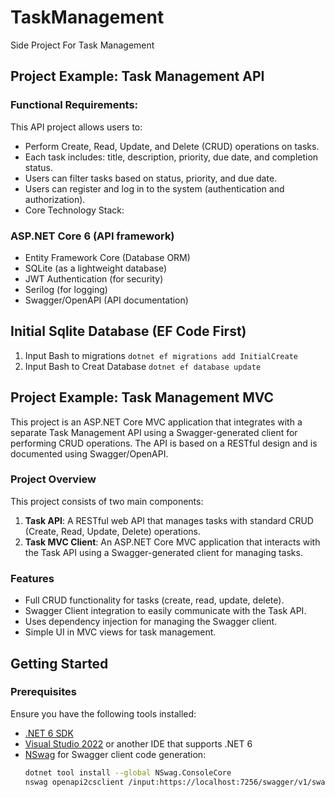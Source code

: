 # TaskManagement
Side Project For Task Management
## Project Example: Task Management API

### Functional Requirements:

This API project allows users to:

- Perform Create, Read, Update, and Delete (CRUD) operations on tasks.
- Each task includes: title, description, priority, due date, and completion status.
- Users can filter tasks based on status, priority, and due date.
- Users can register and log in to the system (authentication and authorization).
- Core Technology Stack:

### ASP.NET Core 6 (API framework)
- Entity Framework Core (Database ORM)
- SQLite (as a lightweight database)
- JWT Authentication (for security)
- Serilog (for logging)
- Swagger/OpenAPI (API documentation)

## Initial Sqlite Database (EF Code First)
1. Input Bash to migrations 
   `dotnet ef migrations add InitialCreate`
2. Input Bash to Creat Database
   `dotnet ef database update`
   
## Project Example: Task Management MVC

This project is an ASP.NET Core MVC application that integrates with a separate Task Management API using a Swagger-generated client for performing CRUD operations. The API is based on a RESTful design and is documented using Swagger/OpenAPI.

### Project Overview

This project consists of two main components:

1. **Task API**: A RESTful web API that manages tasks with standard CRUD (Create, Read, Update, Delete) operations.
2. **Task MVC Client**: An ASP.NET Core MVC application that interacts with the Task API using a Swagger-generated client for managing tasks.

### Features
- Full CRUD functionality for tasks (create, read, update, delete).
- Swagger Client integration to easily communicate with the Task API.
- Uses dependency injection for managing the Swagger client.
- Simple UI in MVC views for task management.

## Getting Started

### Prerequisites

Ensure you have the following tools installed:
- [.NET 6 SDK](https://dotnet.microsoft.com/download)
- [Visual Studio 2022](https://visualstudio.microsoft.com/) or another IDE that supports .NET 6
- [NSwag](https://github.com/RicoSuter/NSwag) for Swagger client code generation:
  ```bash
  dotnet tool install --global NSwag.ConsoleCore
  nswag openapi2csclient /input:https://localhost:7256/swagger/v1/swagger.json /output:SwaggerClient.cs /namespace:TaskManagementMVC.Services
